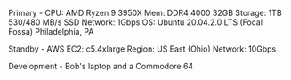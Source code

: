 Primary -
CPU: AMD Ryzen 9 3950X
Mem: DDR4 4000 32GB
Storage: 1TB 530/480 MB/s SSD
Network: 1Gbps
OS: Ubuntu 20.04.2.0 LTS (Focal Fossa)
Philadelphia, PA

Standby - 
AWS EC2: c5.4xlarge
Region: US East (Ohio)
Network: 10Gbps

Development -
Bob's laptop and a Commodore 64
